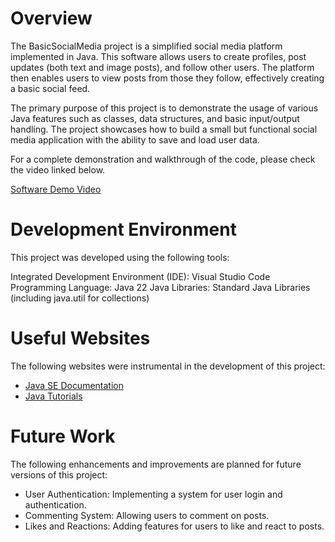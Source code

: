 
# Overview

The BasicSocialMedia project is a simplified social media platform implemented in Java. This software allows users to create profiles, post updates (both text and image posts), and follow other users. The platform then enables users to view posts from those they follow, effectively creating a basic social feed.

The primary purpose of this project is to demonstrate the usage of various Java features such as classes, data structures, and basic input/output handling. The project showcases how to build a small but functional social media application with the ability to save and load user data.



For a complete demonstration and walkthrough of the code, please check the video linked below.

[Software Demo Video](http://youtube.link.goes.here)


# Development Environment

This project was developed using the following tools:

Integrated Development Environment (IDE): Visual Studio Code
Programming Language: Java 22
Java Libraries: Standard Java Libraries (including java.util for collections)
# Useful Websites

The following websites were instrumental in the development of this project:



- [Java SE Documentation](https://docs.oracle.com/en/java/javase/index.html)
- [Java Tutorials](https://www.w3schools.com/java/default.asp)

# Future Work

The following enhancements and improvements are planned for future versions of this project:

- User Authentication: Implementing a system for user login and authentication.
- Commenting System: Allowing users to comment on posts.
- Likes and Reactions: Adding features for users to like and react to posts.